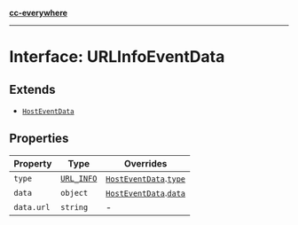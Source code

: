 [**cc-everywhere**](../../../../../index.md)

***

# Interface: URLInfoEventData

## Extends

- [`HostEventData`](host-event-data.md)

## Properties

| Property | Type | Overrides |
| ------ | ------ | ------ |
| `type` | [`URL_INFO`](../enumerations/host-event-type.md#url_info) | [`HostEventData`](host-event-data.md).[`type`](host-event-data.md#type) |
| `data` | `object` | [`HostEventData`](host-event-data.md).[`data`](host-event-data.md#data) |
| `data.url` | `string` | - |
